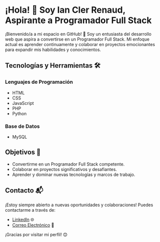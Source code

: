 # ¡Hola! 👋 Soy Ian Cler Renaud, Aspirante a Programador Full Stack

¡Bienvenido/a a mi espacio en GitHub! 🚀 Soy un entusiasta del desarrollo web que aspira a convertirse en un Programador Full Stack. Mi enfoque actual es aprender continuamente y colaborar en proyectos emocionantes para expandir mis habilidades y conocimientos.

## Tecnologías y Herramientas 🛠️

### Lenguajes de Programación

- HTML
- CSS
- JavaScript
- PHP
- Python

### Base de Datos

- MySQL

## Objetivos 🎯

- Convertirme en un Programador Full Stack competente.
- Colaborar en proyectos significativos y desafiantes.
- Aprender y dominar nuevas tecnologías y marcos de trabajo.

## Contacto 📬

¡Estoy siempre abierto a nuevas oportunidades y colaboraciones! Puedes contactarme a través de:

- [LinkedIn](https://www.linkedin.com/in/ian-cler-b392322a6/) 🌐
- [Correo Electrónico](mailto:clerrenaud.ian@gmail.com) 📧

¡Gracias por visitar mi perfil! 😊

